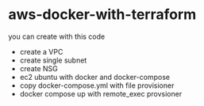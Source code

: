# aws-docker-with-terraform


you can create with this code

- create a VPC
- create single subnet
- create NSG 
- ec2 ubuntu with docker and docker-compose
- copy docker-compose.yml with file provisioner
- docker compose up with remote_exec provsioner